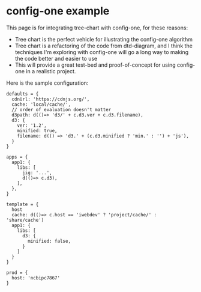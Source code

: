 # config-one example

This page is for integrating tree-chart with config-one, for these reasons:

* Tree chart is the perfect vehicle for illustrating the config-one algorithm
* Tree chart is a refactoring of the code from dtd-diagram, and I think the
  techniques I'm exploring with config-one will go a long way to making the
  code better and easier to use
* This will provide a great test-bed and proof-of-concept for using config-one
  in a realistic project.


Here is the sample configuration:

```
defaults = {
  cdnUrl: 'https://cdnjs.org/',
  cache: 'local/cache/',
  // order of evaluation doesn't matter
  d3path: d(()=> 'd3/' + c.d3.ver + c.d3.filename),
  d3: {
    ver: '1.2',
    minified: true,
    filename: d(() => 'd3.' + (c.d3.minified ? 'min.' : '') + 'js'),
  }
}

apps = {
  app1: {
    libs: [
      jig: '...',
      d(()=> c.d3),
    ],
  },
}

template = {
  host
  cache: d(()=> c.host == 'iwebdev' ? 'project/cache/' : 'share/cache')
  app1: {
    libs: [
      d3: {
        minified: false,
      }
    ]
  }
}

prod = {
  host: 'ncbipc7867'
}
```


